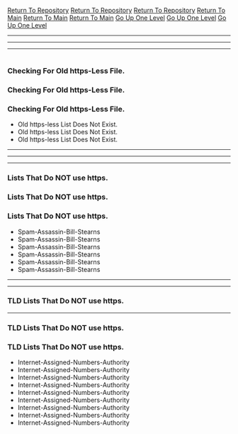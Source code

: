 [Return To Repository](https://github.com/DigitalWarrior/piholeparser/)
[Return To Repository](https://github.com/DigitalWarrior/piholeparser/)
[Return To Repository](https://github.com/DigitalWarrior/piholeparser/)
[Return To Main](https://github.com/DigitalWarrior/piholeparser/blob/master/RecentRunLogs/Mainlog.md)
[Return To Main](https://github.com/DigitalWarrior/piholeparser/blob/master/RecentRunLogs/Mainlog.md)
[Return To Main](https://github.com/DigitalWarrior/piholeparser/blob/master/RecentRunLogs/Mainlog.md)
[Go Up One Level](https://github.com/DigitalWarrior/piholeparser/blob/master/RecentRunLogs/TopLevelScripts/10-Running-Initial-Tasks.md)
[Go Up One Level](https://github.com/DigitalWarrior/piholeparser/blob/master/RecentRunLogs/TopLevelScripts/10-Running-Initial-Tasks.md)
[Go Up One Level](https://github.com/DigitalWarrior/piholeparser/blob/master/RecentRunLogs/TopLevelScripts/10-Running-Initial-Tasks.md)
____________________________________
____________________________________
____________________________________
# 
# 
# 
### Checking For Old https-Less File.
### Checking For Old https-Less File.
### Checking For Old https-Less File.
* Old https-less List Does Not Exist.
* Old https-less List Does Not Exist.
* Old https-less List Does Not Exist.



___________________________________________________________________
___________________________________________________________________
___________________________________________________________________
### Lists That Do NOT use https.
### Lists That Do NOT use https.
### Lists That Do NOT use https.
* Spam-Assassin-Bill-Stearns
* Spam-Assassin-Bill-Stearns
* Spam-Assassin-Bill-Stearns
* Spam-Assassin-Bill-Stearns
* Spam-Assassin-Bill-Stearns
* Spam-Assassin-Bill-Stearns


___________________________________________________________________

___________________________________________________________________
### TLD Lists That Do NOT use https.
___________________________________________________________________
### TLD Lists That Do NOT use https.
### TLD Lists That Do NOT use https.
* Internet-Assigned-Numbers-Authority
* Internet-Assigned-Numbers-Authority
* Internet-Assigned-Numbers-Authority
* Internet-Assigned-Numbers-Authority
* Internet-Assigned-Numbers-Authority
* Internet-Assigned-Numbers-Authority
* Internet-Assigned-Numbers-Authority
* Internet-Assigned-Numbers-Authority
* Internet-Assigned-Numbers-Authority
